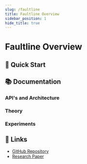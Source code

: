 ```yaml
---
slug: /faultline
title: Faultline Overview
sidebar_position: 1
hide_title: true
---
```


# Faultline Overview

## 🚀 Quick Start

## 📚 Documentation

### API's and Architecture

### Theory

### Experiments

## 🔗 Links

- [GitHub Repository](https://github.com/arise-ai-security/docs)
- [Research Paper](https://arxiv.org/abs/2507.15241)